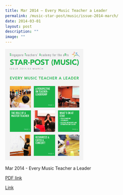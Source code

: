```yaml
---
title: Mar 2014 – Every Music Teacher a Leader
permalink: /music-star-post/music/issue-2014-march/
date: 2014-03-01
layout: post
description: ""
image: ""
---
```

<img src="/images/sss.png" 
     style="width:50%">

Mar 2014 - Every Music Teacher a Leader

[PDF link](/files/2552c1c10_u0182.pdf)

[Link](https://www.star.moe.edu.sg/star/slot/resource_star/pf01/2552c1c10_u0182.pdf)